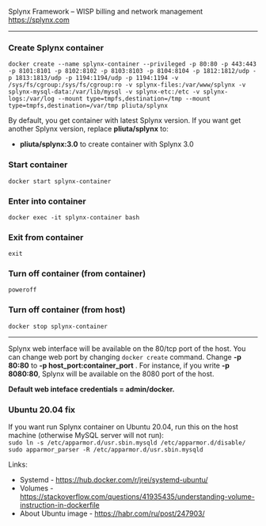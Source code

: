 Splynx Framework – WISP billing and network management  
https://splynx.com  

---

### Create Splynx container  
`docker create --name splynx-container --privileged -p 80:80 -p 443:443 -p 8101:8101 -p 8102:8102 -p 8103:8103 -p 8104:8104 -p 1812:1812/udp -p 1813:1813/udp -p 1194:1194/udp -p 1194:1194 -v /sys/fs/cgroup:/sys/fs/cgroup:ro -v splynx-files:/var/www/splynx -v splynx-mysql-data:/var/lib/mysql -v splynx-etc:/etc -v splynx-logs:/var/log --mount type=tmpfs,destination=/tmp --mount type=tmpfs,destination=/var/tmp pliuta/splynx`  

By default, you get container with latest Splynx version. If you want get another Splynx version, replace **pliuta/splynx** to:  
* **pliuta/splynx:3.0** to create container with Splynx 3.0  

### Start container  
`docker start splynx-container`  

### Enter into container  
`docker exec -it splynx-container bash`  

### Exit from container  
`exit`  

### Turn off container (from container)  
`poweroff`  

### Turn off container (from host)  
`docker stop splynx-container`  

---
Splynx web interface will be available on the 80/tcp port of the host. You can change web port by changing `docker create` command. Change **-p 80:80** to **\-p host_port:container_port** . For instance, if you write **-p 8080:80**, Splynx will be available on the 8080 port of the host.  

**Default web inteface credentials = admin/docker.**  

### Ubuntu 20.04 fix
If you want run Splynx container on Ubuntu 20.04, run this on the host machine (otherwise MySQL server will not run):  
`sudo ln -s /etc/apparmor.d/usr.sbin.mysqld /etc/apparmor.d/disable/
sudo apparmor_parser -R /etc/apparmor.d/usr.sbin.mysqld`

Links:  
* Systemd - https://hub.docker.com/r/jrei/systemd-ubuntu/  
* Volumes - https://stackoverflow.com/questions/41935435/understanding-volume-instruction-in-dockerfile  
* About Ubuntu image - https://habr.com/ru/post/247903/  
